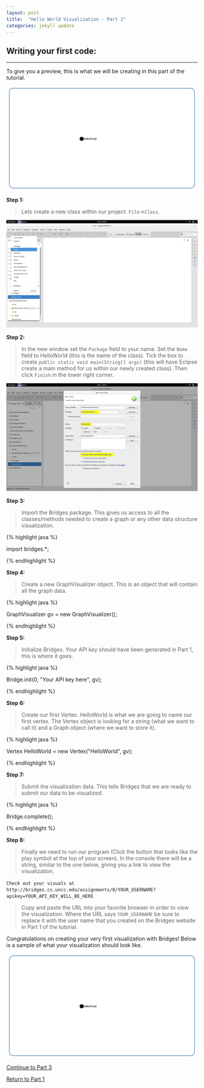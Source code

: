 ```yaml
---
layout: post
title:  "Hello World Visualization - Part 2"
categories: jekyll update
---
```


## Writing your first code:
-----
To give you a preview, this is what we will be creating in this part of the tutorial.

![drawing](/images/screenshot_9.png)


**Step 1:**

> Lets create a new class within our project. `File`->`Class`.

![drawing](/images/screenshot_6.png)

**Step 2:**

> In the new window set the `Package` field to your name. Set the `Name` field to HelloWorld (this is the name of the class). Tick the box to create `public static void main(String[] args)` (this will have Eclipse create a main method for us within our newly created class). Then click `Finish` in the lower right corner.

![drawing](/images/screenshot_7.png)

**Step 3:**

> Import the Bridges package. This gives us access to all the classes/methods needed to create a graph or any other data structure visualization.

{% highlight java  %}

import bridges.*;

{% endhighlight %}

**Step 4:**

> Create a new GraphVisualizer object. This is an object that will contain all the graph data.

{% highlight java  %}

GraphVisualizer gv = new GraphVisualizer();

{% endhighlight %}

**Step 5:**

> Initialize Bridges. Your API key should have been generated in Part 1, this is where it goes.

{% highlight java  %}

Bridge.init(0, "Your API key here", gv);

{% endhighlight %}

**Step 6:**

> Create our first Vertex. HelloWorld is what we are going to name our first vertex. The Vertex object is looking for a string (what we want to call it) and a Graph object (where we want to store it).

{% highlight java  %}

Vertex HelloWorld = new Vertex("HelloWorld", gv);

{% endhighlight %}

**Step 7:**

> Submit the visualization data. This tells Bridges that we are ready to submit our data to be visualized.

{% highlight java  %}

Bridge.complete();

{% endhighlight %}

**Step 8:**

> Finally we need to run our program (Click the button that looks like the play symbol at the top of your screen).
In the console there will be a string, similar to the one below, giving you a link to view the visualization.

`Check out your visuals at http://bridges.cs.uncc.edu/assignments/0/YOUR_USERNAME?apikey=YOUR_API_KEY_WILL_BE_HERE`

> Copy and paste the URL into your favorite browser in order to view the visualization. Where the URL says `YOUR_USERNAME` be sure to replace it with the user name that you created on the Bridges website in Part 1 of the tutorial.

Congratulations on creating your very first visualization with Bridges! Below is a sample of what your visualization should look like.

![drawing](/images/screenshot_9.png)

[Continue to Part 3](http://dismembered.github.io/jekyll/update/2014/07/02/HelloWorld-Tutorial_part3/)

[Return to Part 1](http://dismembered.github.io/jekyll/update/2014/06/23/HelloWorld-Tutorial_part1/)
